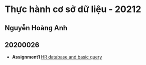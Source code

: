 <h1>Thực hành cơ sở dữ liệu - 20212</h1>
<h2>Nguyễn Hoàng Anh</h2>
<h2>20200026</h2>
<ul>
  <li>
    <b>Assignment1 </b> <a href="https://github.com/hoanganht1k27/ThucHanhCSDL_20212/tree/main/assignment1">HR database and basic query</a>
  </li>
</ul>
